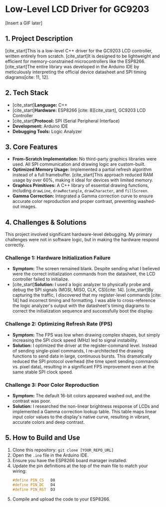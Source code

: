 # Low-Level LCD Driver for GC9203

[Insert a GIF later]

## 1. Project Description

[cite_start]This is a low-level C++ driver for the GC9203 LCD controller, written entirely from scratch. [cite_start]It is designed to be lightweight and efficient for memory-constrained microcontrollers like the ESP8266. [cite_start]The entire library was developed in the Arduino IDE by meticulously interpreting the official device datasheet and SPI timing diagrams[cite: 11, 12].

## 2. Tech Stack

* [cite_start]**Language:** C++ 
* [cite_start]**Hardware:** ESP8266 [cite: 8][cite_start], GC9203 LCD Controller 
* [cite_start]**Protocol:** SPI (Serial Peripheral Interface) 
* **Development:** Arduino IDE
* **Debugging Tools:** Logic Analyzer

## 3. Core Features

* **From-Scratch Implementation:** No third-party graphics libraries were used. All SPI communication and drawing logic are custom-built.
* **Optimized Memory Usage:** Implemented a partial refresh algorithm instead of a full framebuffer. [cite_start]This approach reduced RAM usage by over 60%, making it ideal for devices with limited memory.
* **Graphics Primitives:** A C++ library of essential drawing functions, including `drawLine`, `drawRectangle`, `drawCharacter`, and `fillScreen`.
* **Gamma Correction:** Integrated a Gamma correction curve to ensure accurate color reproduction and proper contrast, preventing washed-out images.

## 4. Challenges & Solutions

This project involved significant hardware-level debugging. My primary challenges were not in software logic, but in making the hardware respond correctly.

### Challenge 1: Hardware Initialization Failure
* **Symptom:** The screen remained blank. Despite sending what I believed were the correct initialization commands from the datasheet, the LCD controller failed to initialize.
* [cite_start]**Solution:** I used a logic analyzer to physically probe and debug the SPI signals (MOSI, MISO, CLK, CS)[cite: 14]. [cite_start]By capturing the traffic, I discovered that my register-level commands [cite: 14] had incorrect timing and formatting. I was able to cross-reference the logic analyzer's output with the datasheet's timing diagrams to correct the initialization sequence and successfully boot the display.

### Challenge 2: Optimizing Refresh Rate (FPS)
* **Symptom:** The FPS was low when drawing complex shapes, but simply increasing the SPI clock speed (MHz) led to signal instability.
* **Solution:** I optimized the driver at the register-command level. Instead of sending single-pixel commands, I re-architected the drawing functions to send data in large, continuous bursts. This dramatically reduced the SPI protocol overhead (the time spent sending commands vs. pixel data), resulting in a significant FPS improvement even at the same stable SPI clock speed.

### Challenge 3: Poor Color Reproduction
* **Symptom:** The default 16-bit colors appeared washed out, and the contrast was poor.
* **Solution:** I researched the non-linear brightness response of LCDs and implemented a Gamma correction lookup table. This table maps linear input color values to the display's native curve, resulting in vibrant, accurate colors and deep contrast.

## 5. How to Build and Use

1.  Clone this repository: `git clone [YOUR_REPO_URL]`
2.  Open the `.ino` file in the Arduino IDE.
3.  Ensure you have the ESP8266 board manager installed.
4.  Update the pin definitions at the top of the main file to match your wiring:
    ```cpp
    #define PIN_CS   D8
    #define PIN_DC   D4
    #define PIN_RST  D3
    ```
5.  Compile and upload the code to your ESP8266.
